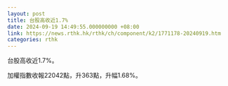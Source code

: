 ```yaml
---
layout: post
title: 台股高收近1.7%
date: 2024-09-19 14:49:55.000000000 +08:00
link: https://news.rthk.hk/rthk/ch/component/k2/1771178-20240919.htm
categories: rthk
---
```


台股高收近1.7%。

加權指數收報22042點，升363點，升幅1.68%。
